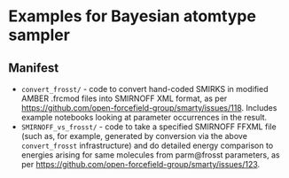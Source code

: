 # Examples for Bayesian atomtype sampler

## Manifest
* `convert_frosst/` - code to convert hand-coded SMIRKS in modified AMBER .frcmod files into SMIRNOFF XML format, as per https://github.com/open-forcefield-group/smarty/issues/118. Includes example notebooks looking at parameter occurrences in the result.
* `SMIRNOFF_vs_frosst/` - code to take a specified SMIRNOFF FFXML file (such as, for example, generated by conversion via the above `convert_frosst` infrastructure) and do detailed energy comparison to energies arising for same molecules from parm@frosst parameters, as per https://github.com/open-forcefield-group/smarty/issues/123.
